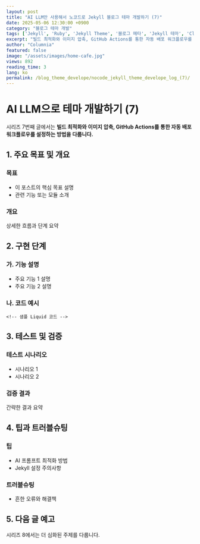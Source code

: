 ```yaml
---
layout: post
title: "AI LLM만 사용해서 노코드로 Jekyll 블로그 테마 개발하기 (7)"
date: 2025-05-06 12:30:00 +0900
category: "블로그 테마 개발"
tags: ['Jekyll', 'Ruby', 'Jekyll Theme', '블로그 메타', 'Jekyll 테마', 'Claude 4 Sonnet']
excerpt: "빌드 최적화와 이미지 압축, GitHub Actions를 통한 자동 배포 워크플로우를 설정하는 방법을 다룹니다."
author: "Columnia"
featured: false
image: "/assets/images/home-cafe.jpg"
views: 892
reading_time: 3
lang: ko
permalink: /blog_theme_develope/nocode_jekyll_theme_develope_log_(7)/
---
```


# AI LLM으로 테마 개발하기 (7)

시리즈 7번째 글에서는 **빌드 최적화와 이미지 압축, GitHub Actions를 통한 자동 배포 워크플로우를 설정하는 방법을 다룹니다.**

## 1. 주요 목표 및 개요

### 목표
- 이 포스트의 핵심 목표 설명
- 관련 기능 또는 모듈 소개

### 개요
상세한 흐름과 단계 요약

## 2. 구현 단계

### 가. 기능 설명
- 주요 기능 1 설명
- 주요 기능 2 설명

### 나. 코드 예시
```liquid
<!-- 샘플 Liquid 코드 -->
```

## 3. 테스트 및 검증

### 테스트 시나리오
- 시나리오 1
- 시나리오 2

### 검증 결과
간략한 결과 요약

## 4. 팁과 트러블슈팅

### 팁
- AI 프롬프트 최적화 방법
- Jekyll 설정 주의사항

### 트러블슈팅
- 흔한 오류와 해결책

## 5. 다음 글 예고

시리즈 8에서는 더 심화된 주제를 다룹니다.
